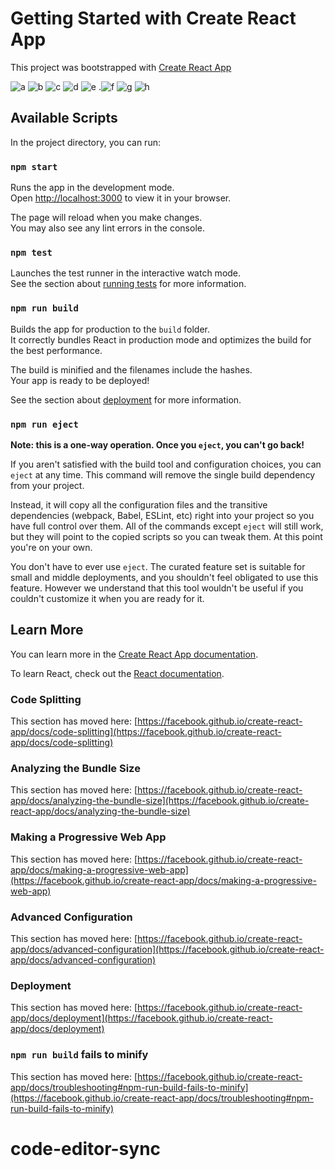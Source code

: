# Getting Started with Create React App

This project was bootstrapped with [Create React App](https://github.com/facebook/create-react-app)

![a](https://user-images.githubusercontent.com/107416996/205561065-1756ff90-644b-4091-a5e1-544682e8309c.png)
![b](https://user-images.githubusercontent.com/107416996/205560996-bc53e02d-55c5-4d69-8690-94209ec95f96.png)
![c](https://user-images.githubusercontent.com/107416996/205561013-6f16e1cc-4dbe-453e-b506-488d84164dcf.png)
![d](https://user-images.githubusercontent.com/107416996/205561084-c3121d48-b7b6-4883-95ac-356f3fc4157a.png)
![e](https://user-images.githubusercontent.com/107416996/205561104-21fb8165-428c-4307-8573-69b14856088d.png)
.![f](https://user-images.githubusercontent.com/107416996/205560651-7a324677-c295-47a1-9ed5-60de5c1ddb1a.png)
![g](https://user-images.githubusercontent.com/107416996/205560657-0df4ae28-97a7-4a9c-803d-77110c0619a9.PNG)
![h](https://user-images.githubusercontent.com/107416996/205560664-c8a816b3-6a4d-4146-be58-0ae22306bc23.PNG)

## Available Scripts

In the project directory, you can run:

### `npm start`

Runs the app in the development mode.\
Open [http://localhost:3000](http://localhost:3000) to view it in your browser.

The page will reload when you make changes.\
You may also see any lint errors in the console.

### `npm test`

Launches the test runner in the interactive watch mode.\
See the section about [running tests](https://facebook.github.io/create-react-app/docs/running-tests) for more information.

### `npm run build`

Builds the app for production to the `build` folder.\
It correctly bundles React in production mode and optimizes the build for the best performance.

The build is minified and the filenames include the hashes.\
Your app is ready to be deployed!

See the section about [deployment](https://facebook.github.io/create-react-app/docs/deployment) for more information.

### `npm run eject`

**Note: this is a one-way operation. Once you `eject`, you can't go back!**

If you aren't satisfied with the build tool and configuration choices, you can `eject` at any time. This command will remove the single build dependency from your project.

Instead, it will copy all the configuration files and the transitive dependencies (webpack, Babel, ESLint, etc) right into your project so you have full control over them. All of the commands except `eject` will still work, but they will point to the copied scripts so you can tweak them. At this point you're on your own.

You don't have to ever use `eject`. The curated feature set is suitable for small and middle deployments, and you shouldn't feel obligated to use this feature. However we understand that this tool wouldn't be useful if you couldn't customize it when you are ready for it.

## Learn More

You can learn more in the [Create React App documentation](https://facebook.github.io/create-react-app/docs/getting-started).

To learn React, check out the [React documentation](https://reactjs.org/).

### Code Splitting

This section has moved here: [https://facebook.github.io/create-react-app/docs/code-splitting](https://facebook.github.io/create-react-app/docs/code-splitting)

### Analyzing the Bundle Size

This section has moved here: [https://facebook.github.io/create-react-app/docs/analyzing-the-bundle-size](https://facebook.github.io/create-react-app/docs/analyzing-the-bundle-size)

### Making a Progressive Web App

This section has moved here: [https://facebook.github.io/create-react-app/docs/making-a-progressive-web-app](https://facebook.github.io/create-react-app/docs/making-a-progressive-web-app)

### Advanced Configuration

This section has moved here: [https://facebook.github.io/create-react-app/docs/advanced-configuration](https://facebook.github.io/create-react-app/docs/advanced-configuration)

### Deployment

This section has moved here: [https://facebook.github.io/create-react-app/docs/deployment](https://facebook.github.io/create-react-app/docs/deployment)

### `npm run build` fails to minify

This section has moved here: [https://facebook.github.io/create-react-app/docs/troubleshooting#npm-run-build-fails-to-minify](https://facebook.github.io/create-react-app/docs/troubleshooting#npm-run-build-fails-to-minify)
# code-editor-sync
